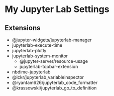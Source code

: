 # My Jupyter Lab Settings

## Extensions

- @jupyter-widgets/jupyterlab-manager
- jupyterlab-execute-time
- jupyterlab-plotly
- jupyterlab-system-monitor
    - @jupyter-server/resource-usage
    - jupyterlab-topbar-extension
- nbdime-jupyterlab
- @lckr/jupyterlab_variableinspector
- @ryantam626/jupyterlab_code_formatter
- @krassowski/jupyterlab_go_to_definition
